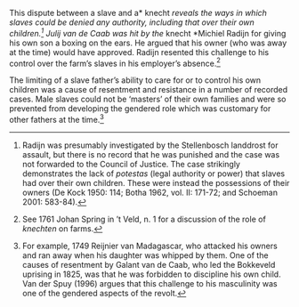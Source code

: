 This dispute between a slave and a* knecht *reveals the ways in which slaves could be denied any authority, including that over their own children.[^1] Julij van de Caab was hit by the* knecht *Michiel Radijn for giving his own son a boxing on the ears. He argued that his owner (who was away at the time) would have approved. Radijn resented this challenge to his control over the farm’s slaves in his employer’s absence.[^2]

The limiting of a slave father’s ability to care for or to control his own children was a cause of resentment and resistance in a number of recorded cases. Male slaves could not be ‘masters’ of their own families and were so prevented from developing the gendered role which was customary for other fathers at the time.[^3]

[^1]: Radijn was presumably investigated by the Stellenbosch landdrost for assault, but there is no record that he was punished and the case was not forwarded to the Council of Justice. The case strikingly demonstrates the lack of *potestas* (legal authority or power) that slaves had over their own children. These were instead the possessions of their owners (De Kock 1950: 114; Botha 1962, vol. II: 171-72; and Schoeman 2001: 583-84).

[^2]: See 1761 Johan Spring in ’t Veld, n. 1 for a discussion of the role of *knechten* on farms.

[^3]: For example, 1749 Reijnier van Madagascar, who attacked his owners and ran away when his daughter was whipped by them. One of the causes of resentment by Galant van de Caab, who led the Bokkeveld uprising in 1825, was that he was forbidden to discipline his own child. Van der Spuy (1996) argues that this challenge to his masculinity was one of the gendered aspects of the revolt.